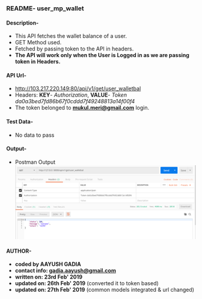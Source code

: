 ### README- user_mp_wallet


#### Description-
- This API fetches the wallet balance of a user.
- GET Method used.
- Fetched by passing token to the API in headers.
- **The API will work only when the User is Logged in as we are passing token in Headers.**


#### API Url-
- http://103.217.220.149:80/api/v1/get/user_walletbal
- Headers: **KEY**- *Authorization*, **VALUE**- *Token da0a3bed7fd86b67f0cddd7f49248813a14f00f4*
- The token belonged to **mukul.meri@gmail.com** login.


#### Test Data-
- No data to pass


#### Output-
- Postman Output
![Postman Output](output_postman_user_mp_wallet.png)


#### AUTHOR-
- **coded by AAYUSH GADIA** 
- **contact info: gadia.aayush@gmail.com**
- **written on: 23rd Feb' 2019**
- **updated on: 26th Feb' 2019** (converted it to token based)
- **updated on: 27th Feb' 2019** (common models integrated & url changed)
